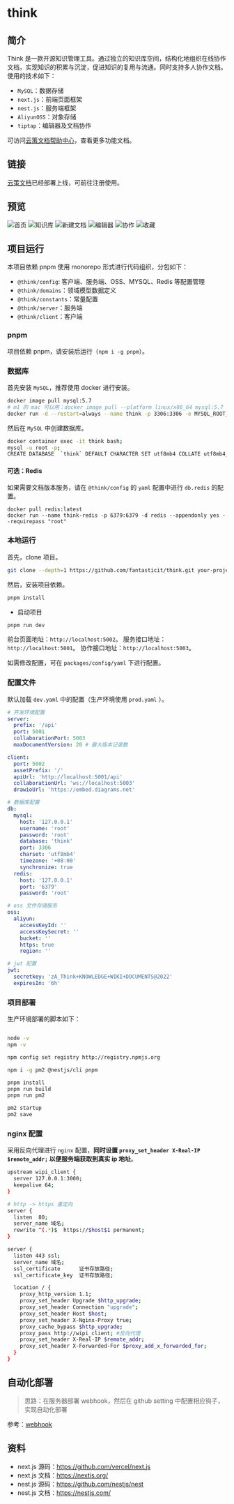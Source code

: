 # think

## 简介

Think 是一款开源知识管理工具。通过独立的知识库空间，结构化地组织在线协作文档，实现知识的积累与沉淀，促进知识的复用与流通。同时支持多人协作文档。使用的技术如下：

- `MySQL`：数据存储
- `next.js`：前端页面框架
- `nest.js`：服务端框架
- `AliyunOSS`：对象存储
- `tiptap`：编辑器及文档协作

可访问[云策文档帮助中心](https://think.codingit.cn/share/wiki/eb520cdf-aa4b-4af2-ae4a-7140e21403ab)，查看更多功能文档。

## 链接

[云策文档](https://think.codingit.cn)已经部署上线，可前往注册使用。

## 预览

![首页](http://wipi.oss-cn-shanghai.aliyuncs.com/2022-02-20/YN67GM4VQMBTZFZ88TYOZX/image.png)
![知识库](http://wipi.oss-cn-shanghai.aliyuncs.com/2022-02-20/YN67GM4VQMBTZFZ88TYP8X/image.png)
![新建文档](http://wipi.oss-cn-shanghai.aliyuncs.com/2022-02-20/YN67GM4VQMBTZFZ88TYPQX/image.png)
![编辑器](http://wipi.oss-cn-shanghai.aliyuncs.com/2022-02-20/YN67GM4VQMBTZFZ88TYPZX/image.png)
![协作](http://wipi.oss-cn-shanghai.aliyuncs.com/2022-02-20/YN67GM4VQMBTZFZ88TYQ8X/image.png)
![收藏](http://wipi.oss-cn-shanghai.aliyuncs.com/2022-02-20/YN67GM4VQMBTZFZ88TYPHX/image.png)

## 项目运行

本项目依赖 pnpm 使用 monorepo 形式进行代码组织，分包如下：

- `@think/config`: 客户端、服务端、OSS、MYSQL、Redis 等配置管理
- `@think/domains`：领域模型数据定义
- `@think/constants`：常量配置
- `@think/server`：服务端
- `@think/client`：客户端

### pnpm

项目依赖 pnpm，请安装后运行（`npm i -g pnpm`）。

### 数据库

首先安装 `MySQL`，推荐使用 docker 进行安装。

```bash
docker image pull mysql:5.7
# m1 的 mac 可以用：docker image pull --platform linux/x86_64 mysql:5.7
docker run -d --restart=always --name think -p 3306:3306 -e MYSQL_ROOT_PASSWORD=root mysql:5.7
```

然后在 `MySQL` 中创建数据库。

```bash
docker container exec -it think bash;
mysql -u root -p;
CREATE DATABASE  `think` DEFAULT CHARACTER SET utf8mb4 COLLATE utf8mb4_unicode_ci;
```

#### 可选：Redis

如果需要文档版本服务，请在 `@think/config` 的 `yaml` 配置中进行 `db.redis` 的配置。

```
docker pull redis:latest
docker run --name think-redis -p 6379:6379 -d redis --appendonly yes --requirepass "root"
```

### 本地运行

首先，clone 项目。

```bash
git clone --depth=1 https://github.com/fantasticit/think.git your-project-name
```

然后，安装项目依赖。

```bash
pnpm install
```

- 启动项目

```bash
pnpm run dev
```

前台页面地址：`http://localhost:5002`。
服务接口地址：`http://localhost:5001`。
协作接口地址：`http://localhost:5003`。

如需修改配置，可在 `packages/config/yaml` 下进行配置。

### 配置文件

默认加载 `dev.yaml` 中的配置（生产环境使用 `prod.yaml` ）。

```yaml
# 开发环境配置
server:
  prefix: '/api'
  port: 5001
  collaborationPort: 5003
  maxDocumentVersion: 20 # 最大版本记录数

client:
  port: 5002
  assetPrefix: '/'
  apiUrl: 'http://localhost:5001/api'
  collaborationUrl: 'ws://localhost:5003'
  drawioUrl: 'https://embed.diagrams.net'

# 数据库配置
db:
  mysql:
    host: '127.0.0.1'
    username: 'root'
    password: 'root'
    database: 'think'
    port: 3306
    charset: 'utf8mb4'
    timezone: '+08:00'
    synchronize: true
  redis:
    host: '127.0.0.1'
    port: '6379'
    password: 'root'

# oss 文件存储服务
oss:
  aliyun:
    accessKeyId: ''
    accessKeySecret: ''
    bucket: ''
    https: true
    region: ''

# jwt 配置
jwt:
  secretkey: 'zA_Think+KNOWLEDGE+WIKI+DOCUMENTS@2022'
  expiresIn: '6h'
```

### 项目部署

生产环境部署的脚本如下：

```bash

node -v
npm -v

npm config set registry http://registry.npmjs.org

npm i -g pm2 @nestjs/cli pnpm

pnpm install
pnpm run build
pnpm run pm2

pm2 startup
pm2 save
```

### nginx 配置

采用反向代理进行 `nginx` 配置，**同时设置 `proxy_set_header X-Real-IP $remote_addr;` 以便服务端获取到真实 ip 地址**。

```bash
upstream wipi_client {
  server 127.0.0.1:3000;
  keepalive 64;
}

# http -> https 重定向
server {
  listen  80;
  server_name 域名;
  rewrite ^(.*)$  https://$host$1 permanent;
}

server {
  listen 443 ssl;
  server_name 域名;
  ssl_certificate      证书存放路径;
  ssl_certificate_key  证书存放路径;

  location / {
    proxy_http_version 1.1;
    proxy_set_header Upgrade $http_upgrade;
    proxy_set_header Connection "upgrade";
    proxy_set_header Host $host;
    proxy_set_header X-Nginx-Proxy true;
    proxy_cache_bypass $http_upgrade;
    proxy_pass http://wipi_client; #反向代理
    proxy_set_header X-Real-IP $remote_addr;
    proxy_set_header X-Forwarded-For $proxy_add_x_forwarded_for;
  }
}
```

## 自动化部署

> 思路：在服务器部署 webhook，然后在 github setting 中配置相应钩子，实现自动化部署

参考：[webhook](https://github.com/adnanh/webhook/blob/master/docs/Hook-Examples.md#incoming-github-webhook)

## 资料

- next.js 源码：https://github.com/vercel/next.js
- next.js 文档：https://nextjs.org/
- nest.js 源码：https://github.com/nestjs/nest
- nest.js 文档：https://nestjs.com/
